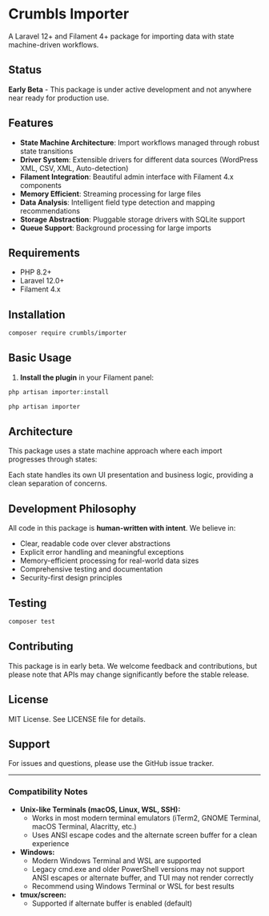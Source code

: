 # Crumbls Importer

A Laravel 12+ and Filament 4+ package for importing data with state machine-driven workflows.


## Status

**Early Beta** - This package is under active development and not anywhere near ready for production use.

## Features

- **State Machine Architecture**: Import workflows managed through robust state transitions
- **Driver System**: Extensible drivers for different data sources (WordPress XML, CSV, XML, Auto-detection)
- **Filament Integration**: Beautiful admin interface with Filament 4.x components
- **Memory Efficient**: Streaming processing for large files
- **Data Analysis**: Intelligent field type detection and mapping recommendations
- **Storage Abstraction**: Pluggable storage drivers with SQLite support
- **Queue Support**: Background processing for large imports

## Requirements

- PHP 8.2+
- Laravel 12.0+
- Filament 4.x

## Installation

```bash
composer require crumbls/importer
```

## Basic Usage

1. **Install the plugin** in your Filament panel:

```php
php artisan importer:install

php artisan importer
```

## Architecture

This package uses a state machine approach where each import progresses through states:

Each state handles its own UI presentation and business logic, providing a clean separation of concerns.

## Development Philosophy

All code in this package is **human-written with intent**. We believe in:

- Clear, readable code over clever abstractions
- Explicit error handling and meaningful exceptions
- Memory-efficient processing for real-world data sizes
- Comprehensive testing and documentation
- Security-first design principles

## Testing

```bash
composer test
```

## Contributing

This package is in early beta. We welcome feedback and contributions, but please note that APIs may change significantly before the stable release.

## License

MIT License. See LICENSE file for details.

## Support

For issues and questions, please use the GitHub issue tracker.

---

### Compatibility Notes
- **Unix-like Terminals (macOS, Linux, WSL, SSH):**
  - Works in most modern terminal emulators (iTerm2, GNOME Terminal, macOS Terminal, Alacritty, etc.)
  - Uses ANSI escape codes and the alternate screen buffer for a clean experience
- **Windows:**
  - Modern Windows Terminal and WSL are supported
  - Legacy cmd.exe and older PowerShell versions may not support ANSI escapes or alternate buffer, and TUI may not render correctly
  - Recommend using Windows Terminal or WSL for best results
- **tmux/screen:**
  - Supported if alternate buffer is enabled (default)

